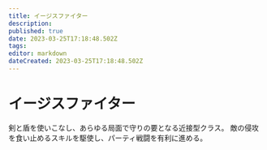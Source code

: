 ```yaml
---
title: イージスファイター
description: 
published: true
date: 2023-03-25T17:18:48.502Z
tags: 
editor: markdown
dateCreated: 2023-03-25T17:18:48.502Z
---
```


# イージスファイター
剣と盾を使いこなし、あらゆる局面で守りの要となる近接型クラス。
敵の侵攻を食い止めるスキルを駆使し、パーティ戦闘を有利に進める。
